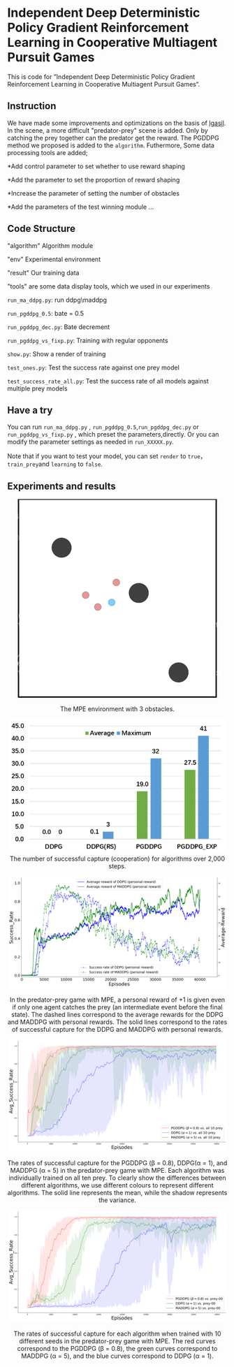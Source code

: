 # Independent Deep Deterministic Policy Gradient Reinforcement Learning in Cooperative Multiagent Pursuit Games

This is code for ”Independent Deep Deterministic Policy Gradient Reinforcement Learning in Cooperative Multiagent Pursuit Games“.

## Instruction 

We have made some improvements and optimizations on the basis of [Igasil](https://raw.githubusercontent.com/tjuHaoXiaotian/GASIL).
In the scene, a more difficult "predator-prey" scene is added. Only by catching the prey together can the predator get the reward.
The PGDDPG method we proposed is added to the `algorithm`. Futhermore, Some data processing tools are added;

*Add control parameter to set whether to use reward shaping

*Add the parameter to set the proportion of reward shaping

*Increase the parameter of setting the number of obstacles

*Add the parameters of the test winning module
...

## Code Structure

"algorithm" Algorithm module

"env" Experimental environment

"result" Our training data

"tools" are some data display tools, which we used in our experiments

`run_ma_ddpg.py`: run ddpg\maddpg

`run_pgddpg_0.5`: bate = 0.5

`run_pgddpg_dec.py`: Bate decrement

`run_pgddpg_vs_fixp.py`: Training with regular opponents

`show.py`: Show a render of training

`test_ones.py`: Test the success rate against one prey model

`test_success_rate_all.py`: Test the success rate of all models against multiple prey models

## Have a try

You can run `run_ma_ddpg.py` , `run_pgddpg_0.5`,`run_pgddpg_dec.py` or `run_pgddpg_vs_fixp.py` , which preset the parameters,directly. Or you can modify the parameter settings as needed in `run_XXXXX.py`.

Note that if you want to test your model, you can set `render` to `true`， `train_prey`and `learning` to `false`.

## Experiments and results
<center>

![img](./img/MPE_environment.png)

The MPE environment with 3 obstacles.

![img](./img/successful_capture.png)
The number of successful capture (cooperation) for algorithms over 2,000 steps.
</center>

![image](./img/easy_reward_all.png)
<center>In the predator-prey game with MPE,
a personal reward of +1 is given even if only one agent catches the prey (an intermediate event before the final state). The dashed lines correspond to the average rewards for the DDPG and MADDPG with personal rewards. The solid lines correspond to the
rates of successful capture for the DDPG and MADDPG with personal rewards.</center>

![image](./img/all_preys.svg)
<center>The rates of successful capture for the PGDDPG (β = 0.8), DDPG(α = 1), and MADDPG (α = 5) in the predator-prey game with MPE. Each algorithm was individually trained on all ten prey. To clearly show the differences between different algorithms, we use different colours to represent different algorithms. The solid
line represents the mean, while the shadow represents the variance.</center>

![image](./img/seed_adv_std.svg)
<center>The rates of successful capture for each algorithm when trained with 10 different seeds in the predator-prey game with MPE. The red curves correspond to the PGDDPG (β = 0.8), the green curves correspond to MADDPG (α = 5), and the blue curves correspond to DDPG (α = 1).</center>
 